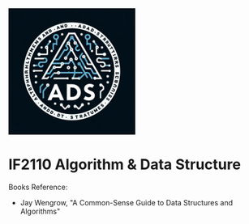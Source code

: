 <img width=250 height=250 src="logo.jpeg">

# IF2110 Algorithm & Data Structure

Books Reference:
- Jay Wengrow, "A Common-Sense Guide to Data Structures and Algorithms"